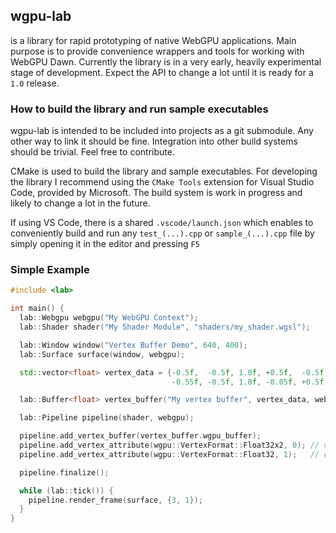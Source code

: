 ## wgpu-lab

is a library for rapid prototyping of native WebGPU applications.
Main purpose is to provide convenience wrappers and tools for working with WebGPU Dawn.
Currently the library is in a very early, heavily experimental stage of development.
Expect the API to change a lot until it is ready for a `1.0` release.


### How to build the library and run sample executables

wgpu-lab is intended to be included into projects as a git submodule. 
Any other way to link it should be fine. Integration into other build systems should be trivial.
Feel free to contribute.

CMake is used to build the library and sample executables. 
For developing the library I recommend using the `CMake Tools` extension for Visual Studio Code, provided by Microsoft. 
The build system is work in progress and likely to change a lot in the future.

If using VS Code, there is a shared `.vscode/launch.json` which enables to conveniently 
build and run any `test_(...).cpp` or `sample_(...).cpp` file by simply opening it in 
the editor and pressing `F5`


### Simple Example

```cpp
#include <lab>

int main() {
  lab::Webgpu webgpu("My WebGPU Context");
  lab::Shader shader("My Shader Module", "shaders/my_shader.wgsl");

  lab::Window window("Vertex Buffer Demo", 640, 400);
  lab::Surface surface(window, webgpu);

  std::vector<float> vertex_data = {-0.5f,  -0.5f, 1.0f, +0.5f,  -0.5f, 0.6f, +0.0f,  0.5f, 0.2f,
                                    -0.55f, -0.5f, 1.0f, -0.05f, +0.5f, 0.6f, -0.55f, 0.5f, 0.2f};

  lab::Buffer<float> vertex_buffer("My vertex buffer", vertex_data, webgpu);

  lab::Pipeline pipeline(shader, webgpu);

  pipeline.add_vertex_buffer(vertex_buffer.wgpu_buffer);
  pipeline.add_vertex_attribute(wgpu::VertexFormat::Float32x2, 0); // vec2 position
  pipeline.add_vertex_attribute(wgpu::VertexFormat::Float32, 1);   // color

  pipeline.finalize();

  while (lab::tick()) {
    pipeline.render_frame(surface, {3, 1});
  }
}

```
